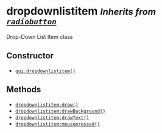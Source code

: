 dropdownlistitem <small>_Inherits from [`radiobutton`](api/radiobutton)_</small>
================

Drop-Down List Item class

Constructor
-----------

* [`gui.dropdownlistitem()`](api/gui.dropdownlistitem)

Methods
-------

* [`dropdownlistitem:draw()`](api/dropdownlistitem.draw)
* [`dropdownlistitem:drawBackground()`](api/dropdownlistitem.drawBackground)
* [`dropdownlistitem:drawText()`](api/dropdownlistitem.drawText)
* [`dropdownlistitem:mousepressed()`](api/dropdownlistitem.mousepressed)
